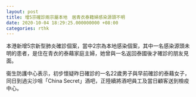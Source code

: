 ```yaml
---
layout: post
title: 增5宗確診兩宗屬本地　居青衣泰籍婦感染源頭不明
date: 2020-10-04 18:29:25.000000000 +08:00
categories: rthk
---
```


本港新增5宗新型肺炎確診個案，當中2宗為本地感染個案，其中一名感染源頭未明的患者，是住在青衣的泰藉家庭主婦，她曾與一名返回泰國後才確診的朋友見面。

衞生防護中心表示，初步懷疑昨日確診的一名22歲男子與早前確診的泰藉女子，同日到過尖沙咀「China Secret」酒吧，正陸續將酒吧員工及當日顧客送到檢疫中心。
